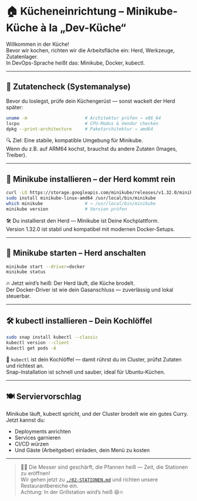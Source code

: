 [//]: # (01-KUECHE.md)
# 🏠 Kücheneinrichtung – Minikube-Küche à la „Dev-Küche“

Willkommen in der Küche!  
Bevor wir kochen, richten wir die Arbeitsfläche ein: Herd, Werkzeuge, Zutatenlager.  
In DevOps-Sprache heißt das: Minikube, Docker, kubectl.

---

## 🧪 Zutatencheck (Systemanalyse)

Bevor du loslegst, prüfe dein Küchengerüst — sonst wackelt der Herd später:

```bash
uname -m                      # Architektur prüfen → x86_64
lscpu                         # CPU-Modus & Vendor checken
dpkg --print-architecture     # Paketarchitektur → amd64
```

🔍 Ziel: Eine stabile, kompatible Umgebung für Minikube.  
Wenn du z.B. auf ARM64 kochst, brauchst du andere Zutaten (Images, Treiber).

---

## 🔧 Minikube installieren – der Herd kommt rein

```bash
curl -LO https://storage.googleapis.com/minikube/releases/v1.32.0/minikube-linux-amd64
sudo install minikube-linux-amd64 /usr/local/bin/minikube
which minikube                # → /usr/local/bin/minikube
minikube version              # Version prüfen
```

🛠️ Du installierst den Herd — Minikube ist Deine Kochplattform.  
Version 1.32.0 ist stabil und kompatibel mit modernen Docker-Setups.

---

## 🚀 Minikube starten – Herd anschalten

```bash
minikube start --driver=docker
minikube status
```

🔥 Jetzt wird’s heiß: Der Herd läuft, die Küche brodelt.  
Der Docker-Driver ist wie dein Gasanschluss — zuverlässig und lokal steuerbar.

---

## 🛠️ kubectl installieren – Dein Kochlöffel

```bash
sudo snap install kubectl --classic
kubectl version --client
kubectl get pods -A
```

🥄 `kubectl` ist dein Kochlöffel — damit rührst du im Cluster, prüfst Zutaten und richtest an.  
Snap-Installation ist schnell und sauber, ideal für Ubuntu-Küchen.

---

## 🍽️ Serviervorschlag

Minikube läuft, kubectl spricht, und der Cluster brodelt wie ein gutes Curry.  
Jetzt kannst du:

- Deployments anrichten
- Services garnieren
- CI/CD würzen
- Und Gäste (Arbeitgeber) einladen, dein Menü zu kosten

---

> 🧑‍🍳 Die Messer sind geschärft, die Pfannen heiß — Zeit, die Stationen zu eröffnen!  
> Wir gehen jetzt zu [`./02-STATIONEN.md`](02-STATIONEN.md) und richten unsere Restaurantbereiche ein.  
> Achtung: In der Grillstation wird’s heiß 😄🔥
